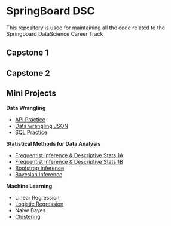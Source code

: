 # SpringBoard DSC
This repository is used for maintaining all the code related to the Springboard DataScience Career Track

## Capstone 1


## Capstone 2


## Mini Projects

**Data Wrangling**
- [API Practice](https://github.com/Shankar11/My_DataScience_Track/blob/master/Mini_Projects/api_practice/api_data_wrangling_mini_project.ipynb)
- [Data wrangling JSON](https://github.com/Shankar11/My_DataScience_Track/blob/master/Mini_Projects/data_wrangling_json/data_wrangling_json/sliderule_dsi_json_exercise.ipynb)
- [SQL Practice](https://github.com/Shankar11/My_DataScience_Track/blob/master/Mini_Projects/sql_practice/1520094343_sql_project.sql)

**Statistical Methods for Data Analysis**
- [Frequentist Inference & Descriptive Stats 1A](https://github.com/Shankar11/My_DataScience_Track/blob/master/Mini_Projects/inferential_statistics_frequentist/inferential_statistics_frequentist_mini-projects6.28.19/inferential_statistics_1a-Q6.25.ipynb)
- [Frequentist Inference & Descriptive Stats 1B](https://github.com/Shankar11/My_DataScience_Track/blob/master/Mini_Projects/inferential_statistics_frequentist/inferential_statistics_frequentist_mini-projects6.28.19/inferential_statistics_1b-Q6.25.ipynb)
- [Bootstrap Inference](https://github.com/Shankar11/My_DataScience_Track/blob/master/Mini_Projects/Bootstrap_Inference/Bootstrap_Inference_Mini-Project8.19/inferential_statistics_2-Q.ipynb)
- [Bayesian Inference](https://github.com/Shankar11/My_DataScience_Track/blob/master/Mini_Projects/Bayesian_stats/Bayesian_stats_Q6.28/inferential_statistics_3-Q.ipynb)

**Machine Learning**
- Linear Regression
- [Logistic Regression](https://github.com/Shankar11/My_DataScience_Track/blob/master/Mini_Projects/logistic_regression/Mini_Project_Logistic_Regression.ipynb)
- Naive Bayes
- [Clustering](https://github.com/Shankar11/My_DataScience_Track/blob/master/Mini_Projects/clustering/Mini_Project_Clustering.ipynb)
